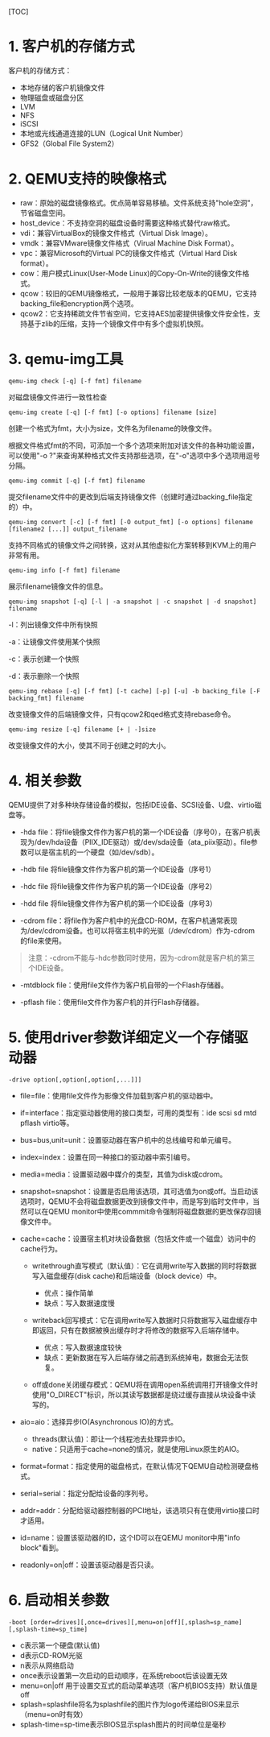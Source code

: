 [TOC]

# 1. 客户机的存储方式

客户机的存储方式：
- 本地存储的客户机镜像文件
- 物理磁盘或磁盘分区
- LVM
- NFS
- iSCSI
- 本地或光线通道连接的LUN（Logical Unit Number）
- GFS2（Global File System2）

# 2. QEMU支持的映像格式

- raw：原始的磁盘镜像格式。优点简单容易移植。文件系统支持"hole空洞"，节省磁盘空间。
- host_device：不支持空洞的磁盘设备时需要这种格式替代raw格式。
- vdi：兼容VirtualBox的镜像文件格式（Virtual Disk Image）。
- vmdk：兼容VMware镜像文件格式（Virual Machine Disk Format）。
- vpc：兼容Microsoft的Virtual PC的镜像文件格式（Virtual Hard Disk format）。
- cow：用户模式Linux(User-Mode Linux)的Copy-On-Write的镜像文件格式。
- qcow：较旧的QEMU镜像格式，一般用于兼容比较老版本的QEMU，它支持backing_file和encryption两个选项。
- qcow2：它支持稀疏文件节省空间，它支持AES加密提供镜像文件安全性，支持基于zlib的压缩，支持一个镜像文件中有多个虚拟机快照。

# 3. qemu-img工具
```
qemu-img check [-q] [-f fmt] filename
```
对磁盘镜像文件进行一致性检查

```
qemu-img create [-q] [-f fmt] [-o options] filename [size]
```
创建一个格式为fmt，大小为size，文件名为filename的映像文件。

根据文件格式fmt的不同，可添加一个多个选项来附加对该文件的各种功能设置，可以使用"-o ?"来查询某种格式文件支持那些选项，在"-o"选项中多个选项用逗号分隔。

```
qemu-img commit [-q] [-f fmt] filename
```

提交filename文件中的更改到后端支持镜像文件（创建时通过backing_file指定的）中。

```
qemu-img convert [-c] [-f fmt] [-O output_fmt] [-o options] filename [filename2 [...]] output_filename
```
支持不同格式的镜像文件之间转换，这对从其他虚拟化方案转移到KVM上的用户非常有用。


```
qemu-img info [-f fmt] filename
```
展示filename镜像文件的信息。

```
qemu-img snapshot [-q] [-l | -a snapshot | -c snapshot | -d snapshot] filename
```
-l：列出镜像文件中所有快照

-a：让镜像文件使用某个快照

-c：表示创建一个快照

-d：表示删除一个快照

```
qemu-img rebase [-q] [-f fmt] [-t cache] [-p] [-u] -b backing_file [-F backing_fmt] filename
```
改变镜像文件的后端镜像文件，只有qcow2和qed格式支持rebase命令。

```
qemu-img resize [-q] filename [+ | -]size
```

改变镜像文件的大小，使其不同于创建之时的大小。



# 4. 相关参数

QEMU提供了对多种块存储设备的模拟，包括IDE设备、SCSI设备、U盘、virtio磁盘等。

- -hda file：将file镜像文件作为客户机的第一个IDE设备（序号0），在客户机表现为/dev/hda设备（PIIX_IDE驱动）或/dev/sda设备（ata_piix驱动）。file参数可以是宿主机的一个硬盘（如/dev/sdb）。

- -hdb file 将file镜像文件作为客户机的第一个IDE设备（序号1）

- -hdc file 将file镜像文件作为客户机的第一个IDE设备（序号2）

- -hdd file 将file镜像文件作为客户机的第一个IDE设备（序号3）

- -cdrom file：将file作为客户机中的光盘CD-ROM，在客户机通常表现为/dev/cdrom设备。也可以将宿主机中的光驱（/dev/cdrom）作为-cdrom的file来使用。
	
> 注意：-cdrom不能与-hdc参数同时使用，因为-cdrom就是客户机的第三个IDE设备。

- -mtdblock file：使用file文件作为客户机自带的一个Flash存储器。

- -pflash file：使用file文件作为客户机的并行Flash存储器。

# 5. 使用driver参数详细定义一个存储驱动器
```
-drive option[,option[,option[,...]]]
```
- file=file：使用file文件作为影像文件加载到客户机的驱动器中。
- if=interface：指定驱动器使用的接口类型，可用的类型有：ide scsi sd mtd pflash virtio等。
- bus=bus,unit=unit：设置驱动器在客户机中的总线编号和单元编号。
- index=index：设置在同一种接口的驱动器中索引编号。
- media=media：设置驱动器中媒介的类型，其值为disk或cdrom。
- snapshot=snapshot：设置是否启用该选项，其可选值为on或off。当启动该选项时，QEMU不会将磁盘数据更改到镜像文件中，而是写到临时文件中，当然可以在QEMU monitor中使用commmit命令强制将磁盘数据的更改保存回镜像文件中。
- cache=cache：设置宿主机对块设备数据（包括文件或一个磁盘）访问中的cache行为。
    - writethrough直写模式（默认值）：它在调用write写入数据的同时将数据写入磁盘缓存(disk cache)和后端设备（block device）中。
        - 优点：操作简单
        - 缺点：写入数据速度慢
        
    - writeback回写模式：它在调用write写入数据时只将数据写入磁盘缓存中即返回，只有在数据被换出缓存时才将修改的数据写入后端存储中。
	    - 优点：写入数据速度较快
		- 缺点：更新数据在写入后端存储之前遇到系统掉电，数据会无法恢复。
    - off或done关闭缓存模式：QEMU将在调用open系统调用打开镜像文件时使用"O_DIRECT"标识，所以其读写数据都是绕过缓存直接从块设备中读写的。

- aio=aio：选择异步IO(Asynchronous IO)的方式。
    - threads(默认值)：即让一个线程池去处理异步IO。
	- native：只适用于cache=none的情况，就是使用Linux原生的AIO。
- format=format：指定使用的磁盘格式，在默认情况下QEMU自动检测硬盘格式。
- serial=serial：指定分配给设备的序列号。
- addr=addr：分配给驱动器控制器的PCI地址，该选项只有在使用virtio接口时才适用。
- id=name：设置该驱动器的ID，这个ID可以在QEMU monitor中用"info block"看到。
- readonly=on|off：设置该驱动器是否只读。

# 6. 启动相关参数

```
-boot [order=drives][,once=drives][,menu=on|off][,splash=sp_name][,splash-time=sp_time]
```
- c表示第一个硬盘(默认值)
- d表示CD-ROM光驱
- n表示从网络启动
- once表示设置第一次启动的启动顺序，在系统reboot后该设置无效
- menu=on|off 用于设置交互式的启动菜单选项（客户机BIOS支持）默认值是off
- splash=splashfile将名为splashfile的图片作为logo传递给BIOS来显示（menu=on时有效）
- splash-time=sp-time表示BIOS显示splash图片的时间单位是毫秒



	
